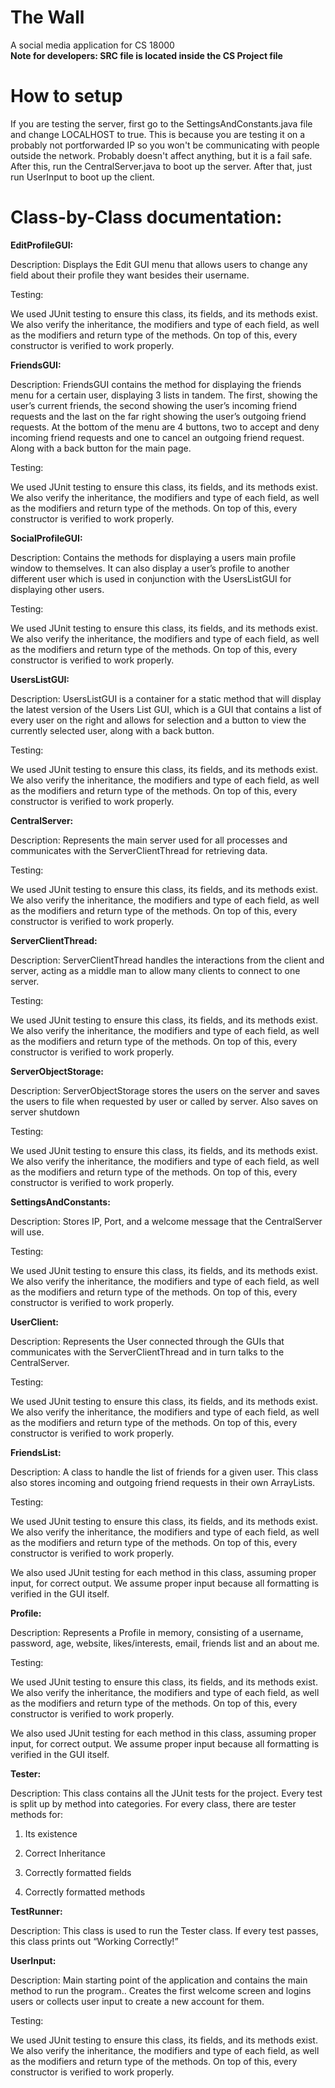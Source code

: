 # The Wall
A social media application for CS 18000 <br />
**Note for developers: SRC file is located inside the CS Project file**

# How to setup
If you are testing the server, first go to the SettingsAndConstants.java file and change LOCALHOST to true. This is because you are testing it on a probably not portforwarded IP so you won't be communicating with people outside the network. Probably doesn't affect anything, but it is a fail safe. After this, run the CentralServer.java to boot up the server. After that, just run UserInput to boot up the client.

# Class-by-Class documentation:

**EditProfileGUI:**

Description: Displays the Edit GUI menu that allows users to change any field about their profile they want besides their username.

Testing:

We used JUnit testing to ensure this class, its fields, and its methods exist. We also verify the inheritance, the modifiers and type of each field, as well as the modifiers and return type of the methods. On top of this, every constructor is verified to work properly.

**FriendsGUI:**

Description: FriendsGUI contains the method for displaying the friends menu for a certain user, displaying 3 lists in tandem. The first, showing the user’s current friends, the second showing the user’s incoming friend requests and the last on the far right showing the user’s outgoing friend requests. At the bottom of the menu are 4 buttons, two to accept and deny incoming friend requests and one to cancel an outgoing friend request. Along with a back button for the main page.

Testing:

We used JUnit testing to ensure this class, its fields, and its methods exist. We also verify the inheritance, the modifiers and type of each field, as well as the modifiers and return type of the methods. On top of this, every constructor is verified to work properly.

**SocialProfileGUI:**

Description: Contains the methods for displaying a users main profile window to themselves. It can also display a user’s profile to another different user which is used in conjunction with the UsersListGUI for displaying other users. 

Testing:

We used JUnit testing to ensure this class, its fields, and its methods exist. We also verify the inheritance, the modifiers and type of each field, as well as the modifiers and return type of the methods. On top of this, every constructor is verified to work properly.

**UsersListGUI:**

Description: UsersListGUI is a container for a static method that will display the latest version of the Users List GUI, which is a GUI that contains a list of every user on the right and allows for selection and a button to view the currently selected user, along with a back button.

Testing:

We used JUnit testing to ensure this class, its fields, and its methods exist. We also verify the inheritance, the modifiers and type of each field, as well as the modifiers and return type of the methods. On top of this, every constructor is verified to work properly.

**CentralServer:**

Description: Represents the main server used for all processes and communicates with the ServerClientThread for retrieving data.

Testing:

We used JUnit testing to ensure this class, its fields, and its methods exist. We also verify the inheritance, the modifiers and type of each field, as well as the modifiers and return type of the methods. On top of this, every constructor is verified to work properly.

**ServerClientThread:**

Description: ServerClientThread handles the interactions from the client and server, acting as a middle man to allow many clients to connect to one server.

Testing:

We used JUnit testing to ensure this class, its fields, and its methods exist. We also verify the inheritance, the modifiers and type of each field, as well as the modifiers and return type of the methods. On top of this, every constructor is verified to work properly.

**ServerObjectStorage:**

Description: ServerObjectStorage stores the users on the server and saves the users to file when requested by user or called by server. Also saves on server shutdown

Testing:

We used JUnit testing to ensure this class, its fields, and its methods exist. We also verify the inheritance, the modifiers and type of each field, as well as the modifiers and return type of the methods. On top of this, every constructor is verified to work properly.

**SettingsAndConstants:**

Description: Stores IP, Port, and a welcome message that the CentralServer will use.

Testing:

We used JUnit testing to ensure this class, its fields, and its methods exist. We also verify the inheritance, the modifiers and type of each field, as well as the modifiers and return type of the methods. On top of this, every constructor is verified to work properly.

**UserClient:**

Description: Represents the User connected through the GUIs that communicates with the ServerClientThread and in turn talks to the CentralServer.

Testing:

We used JUnit testing to ensure this class, its fields, and its methods exist. We also verify the inheritance, the modifiers and type of each field, as well as the modifiers and return type of the methods. On top of this, every constructor is verified to work properly.

**FriendsList:**

Description: A class to handle the list of friends for a given user. This class also stores incoming and outgoing friend requests in their own ArrayLists.

Testing:

We used JUnit testing to ensure this class, its fields, and its methods exist. We also verify the inheritance, the modifiers and type of each field, as well as the modifiers and return type of the methods. On top of this, every constructor is verified to work properly.

We also used JUnit testing for each method in this class, assuming proper input, for correct output. We assume proper input because all formatting is verified in the GUI itself.

**Profile:**

Description: Represents a Profile in memory, consisting of a username, password, age, website, likes/interests, email, friends list and an about me.

Testing:

We used JUnit testing to ensure this class, its fields, and its methods exist. We also verify the inheritance, the modifiers and type of each field, as well as the modifiers and return type of the methods. On top of this, every constructor is verified to work properly.

We also used JUnit testing for each method in this class, assuming proper input, for correct output. We assume proper input because all formatting is verified in the GUI itself.

**Tester:**

Description: This class contains all the JUnit tests for the project. Every test is split up by method into categories. For every class, there are tester methods for:

1. Its existence

2. Correct Inheritance

3. Correctly formatted fields 

4. Correctly formatted methods

**TestRunner:**

Description: This class is used to run the Tester class. If every test passes, this class prints out “Working Correctly!”

**UserInput:**

Description: Main starting point of the application and contains the main method to run the program.. Creates the first welcome screen and logins users or collects user input to create a new account for them.

Testing:

We used JUnit testing to ensure this class, its fields, and its methods exist. We also verify the inheritance, the modifiers and type of each field, as well as the modifiers and return type of the methods. On top of this, every constructor is verified to work properly.
